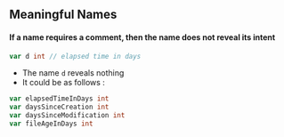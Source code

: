 ## Meaningful Names
#### If a name requires a comment, then the name does not reveal its intent
```go
var d int // elapsed time in days
```
- The name `d` reveals nothing
- It could be as follows :
```go
var elapsedTimeInDays int
var daysSinceCreation int
var daysSinceModification int
var fileAgeInDays int
```
